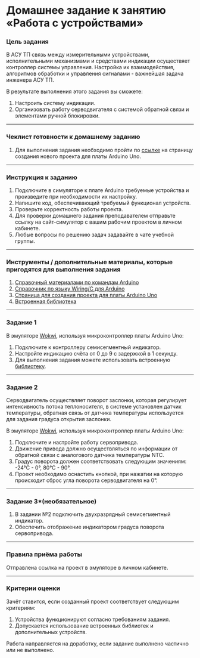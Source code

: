 # Домашнее задание к занятию «Работа с устройствами»

### Цель задания

В АСУ ТП связь между измерительными устройствами, исполнительными механизмами и средствами индикации осуществяет контроллер системы управления. Настройка их взаимодействия, алгоритмов обработки и управления сигналами - важнейшая задача инженера АСУ ТП.

В результате выполнения этого задания вы сможете:

1. Настроить систему индикации. 
2. Организовать работу серводвигателя с системой обратной связи и элементами ручной блокировки.

------

### Чеклист готовности к домашнему заданию

1. Для выполнения задания необходимо пройти по [ссылке](https://wokwi.com/projects/new/arduino-uno) на страницу создания нового проекта для платы Arduino Uno.


------
### Инструкция к заданию

1. Подключите в симуляторе к плате Arduino требуемые устройства и произведите при необходимости их настройку.
2. Напишите код, обеспечивающий требуемый функционал устройств.
3. Проверьте корректность работы проекта.
4. Для проверки домашнего задания преподавателем отправьте ссылку на сайт-симулятор с вашим рабочим проектом в личном кабинете.
5. Любые вопросы по решению задач задавайте в чате учебной группы.

------

### Инструменты / дополнительные материалы, которые пригодятся для выполнения задания

1. [Справочный материалами по командам Arduino](https://alexgyver.ru/lessons/arduino-reference/)
2. [Справочник по языку Wiring/С для Arduino](https://www.arduino.cc/reference/en)
3. [Страница для создания проекта для платы Arduino Uno](https://wokwi.com/projects/new/arduino-uno)
4. [Встроенная библиотека](https://wokwi.com/arduino/libraries/SevSeg)

------

### Задание 1

В эмуляторе [Wokwi](https://wokwi.com), используя микроконтроллер платы Arduino Uno:
1. Подключите к контроллеру семисегментный индикатор.
2. Настройте индикацию счёта от 0 до 9 с задержкой в 1 секунду.
3. Для выполнения задания можете использовать встроенную [библиотеку](https://wokwi.com/arduino/libraries/SevSeg).


------

### Задание 2
Серводвигатель осуществляет поворот заслонки, которая регулирует интенсивность потока теплоносителя, 
в системе установлен датчик температуры, обратная связь от датчика температуры используется для задания градуса открытия заслонки. 

В эмуляторе [Wokwi](https://wokwi.com), используя микроконтроллер платы Arduino Uno:
1. Подключите и настройте работу сервопривода.
2. Движение привода должно осуществляться по информации от обратной связи с аналогового датчика температуры NTC.
3. Градус поворота должен соответствовать следующим значениям: -24°С - 0°, 80°С - 90°.
4. Проект необходимо оснастить кнопкой, при нажатии на которую происходит сброс угла поворота серводвигателя на 0°.

-----

### Задание 3*(необязательное)
1. В задании №2 подключить двухразрядный семисегментный индикатор.
2. Обеспечить отображение индикатором градуса поворота сервопривода.

------


### Правила приёма работы

Отправлена ссылка на проект в эмуляторе в личном кабинете.

------

### Критерии оценки

Зачёт ставится, если созданный проект соответствует следующим критериям:

1. Устройства функционируют согласно требованиям задания.
2. Допускается использование встроенных библиотек и дополнительных устройств.

Работа направляется на доработку, если задание выполнено частично или не выполнено.

